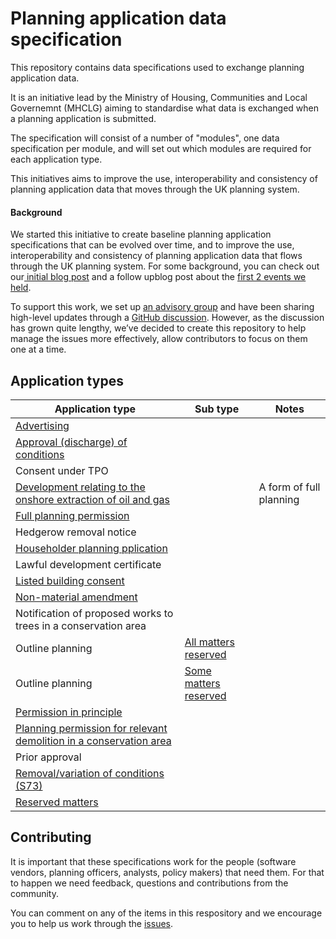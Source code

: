 # Planning application data specification

This repository contains data specifications used to exchange planning application data.

It is an initiative lead by the Ministry of Housing, Communities and Local Governemnt (MHCLG) aiming to standardise what data is exchanged when a planning application is submitted.

The specification will consist of a number of "modules", one data specification per module, and will set out which modules are required for each application type.

This initiatives aims to improve the use, interoperability and consistency of planning application data that moves through the UK planning system.

#### Background

We started this initiative to create baseline planning application specifications that can be evolved over time, and to improve the use, interoperability and consistency of planning application data that flows through the UK planning system. For some background, you can check out our[ initial blog post](https://mhclgdigital.blog.gov.uk/2024/10/18/using-data-design-to-transform-the-planning-application-process-get-involved/) and a follow upblog post about the [first 2 events we held](https://mhclgdigital.blog.gov.uk/2024/12/06/digital-planning-developing-planning-applications-specifications-in-the-open/).

To support this work, we set up [an advisory group](https://design.planning.data.gov.uk/advisory-group) and have been sharing high-level updates through a [GitHub discussion](https://github.com/digital-land/data-standards-backlog/discussions/98). However, as the discussion has grown quite lengthy, we’ve decided to create this repository to help manage the issues more effectively, allow contributors to focus on them one at a time.


## Application types

| Application type | Sub type | Notes |
|---|---|---|
| [Advertising](https://github.com/digital-land/planning-application-data-specification/discussions/171) |  | |
| [Approval (discharge) of conditions](https://github.com/digital-land/planning-application-data-specification/discussions/173) |  | |
| Consent under TPO |  | |
| [Development relating to the onshore extraction of oil and gas](https://github.com/digital-land/planning-application-data-specification/discussions/176) | | A form of full planning |
| [Full planning permission](https://github.com/digital-land/planning-application-data-specification/discussions/167) | |  |
| Hedgerow removal notice | | |
| [Householder planning pplication](https://github.com/digital-land/planning-application-data-specification/discussions/166) | | |
| Lawful development certificate | | |
| [Listed building consent](https://github.com/digital-land/planning-application-data-specification/discussions/170) | | |
| [Non-material amendment](https://github.com/digital-land/planning-application-data-specification/discussions/174) | | |
| Notification of proposed works to trees in a conservation area |  |
| Outline planning | [All matters reserved](https://github.com/digital-land/planning-application-data-specification/discussions/179) | |
| Outline planning | [Some matters reserved](https://github.com/digital-land/planning-application-data-specification/discussions/178) | |
| [Permission in principle](https://github.com/digital-land/planning-application-data-specification/discussions/175) | | |
| [Planning permission for relevant demolition in a conservation area](https://github.com/digital-land/planning-application-data-specification/discussions/169) | | |
| Prior approval | | |
| [Removal/variation of conditions (S73)](https://github.com/digital-land/planning-application-data-specification/discussions/172) | | |
| [Reserved matters](https://github.com/digital-land/planning-application-data-specification/discussions/168) | | |


## Contributing

It is important that these specifications work for the people (software vendors, planning officers, analysts, policy makers) that need them. For that to happen we need feedback, questions and contributions from the community.

You can comment on any of the items in this respository and we encourage you to help us work through the [issues](https://github.com/digital-land/planning-application-data-specification/issues).

